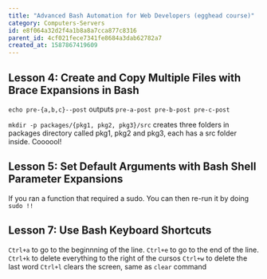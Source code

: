 ```yaml
---
title: "Advanced Bash Automation for Web Developers (egghead course)"
category: Computers-Servers
id: e8f064a32d2f4a1b8a8a7cca877c8316
parent_id: 4cf021fece7341fe8684a3dab62782a7
created_at: 1587867419609
---
```




## Lesson 4: Create and Copy Multiple Files with Brace Expansions in Bash

`echo pre-{a,b,c}--post` outputs `pre-a-post pre-b-post pre-c-post`

`mkdir -p packages/{pkg1, pkg2, pkg3}/src` creates three folders in packages directory called pkg1, pkg2 and pkg3, each has a src folder inside. Coooool!

## Lesson 5: Set Default Arguments with Bash Shell Parameter Expansions

If you ran a function that required a sudo. You can then re-run it by doing `sudo !!`

## Lesson 7: Use Bash Keyboard Shortcuts

`Ctrl+a` to go to the beginnning of the line.
`Ctrl+e` to go to the end  of the line.
`Ctrl+k` to delete everything to the right of the cursos
`Ctrl+w` to delete the last word
`Ctrl+l` clears the screen, same as `clear` command


                